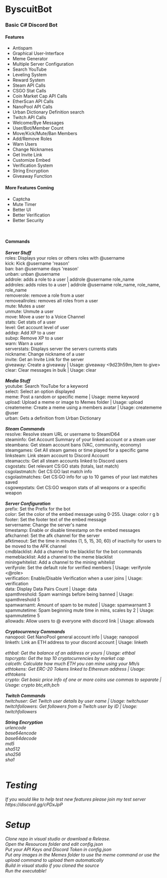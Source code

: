 # ByscuitBot
<h3>Basic C# Discord Bot</h3>

<h4>Features</h4>
<ul>
  <li>Antispam</li>
  <li>Graphical User-Interface</li>
  <li>Meme Generator</li>
  <li>Multiple Server Configuration</li>
  <li>Search YouTube</li>
  <li>Leveling System</li>
  <li>Reward System</li>
  <li>Steam API Calls</li>
  <li>CSGO Stat Calls</li>
  <li>Coin Market Cap API Calls</li>
  <li>EtherScan API Calls</li>
  <li>NanoPool API Calls</li>
  <li>Urban Dictionary Definition search</li>
  <li>Twitch API Calls</li>
  <li>Welcome/Bye Messages</li>
  <li>User/Bot/Member Count</li>
  <li>Move/Kick/Mute/Ban Members</li>
  <li>Add/Remove Roles</li>
  <li>Warn Users</li>
  <li>Change Nicknames</li>
  <li>Get Invite Link</li>
  <li>Customize Embed</li>
  <li>Verification System</li>
  <li>String Encryption</li>
  <li>Giveaway Function</li>
</ul>

<h4>More Features Coming</h4>
<ul>
  <li>Captcha</li>
  <li>Mute Timer</li>
  <li>Better UI</li>
  <li>Better Verification</li>
  <li>Better Security</li>
</ul>
<br>

<h4>Commands</h4>
<b><i>Server Stuff</i></b><br>
roles: Displays your roles or others roles with @username<br>
kick: Kick @username 'reason'<br>
ban: ban @username days 'reason'<br>
unban: unban @username<br>
addrole: adds a role to a user | addrole @username role_name<br>
addroles: adds roles to a user | addrole @username role_name, role_name, role_name<br>
removerole: remove a role from a user<br>
removeallroles: removes all roles from a user<br>
mute: Mutes a user<br>
unmute: Unmute a user<br>
move: Move a user to a Voice Channel<br>
stats: Get stats of a user<br>
level: Get account level of user<br>
addxp: Add XP to a user<br>
subxp: Remove XP to a user<br>
warn: Warn a user<br>
serverstats: Displays server the servers currents stats<br>
nickname: Change nickname of a user<br>
invite: Get an Invite Link for the server<br>
giveaway: Create a giveaway | Usage: giveaway <9d23h59m,Item to give><br>
clear: Clear messages in bulk | Usage: clear <number><br>
<br>
<b><i>Media Stuff</i></b><br>
youtube: Search YouTube for a keyword<br>
select: Select an option displayed<br>
meme: Post a random or specific meme | Usage: meme <optional> keyword<br>
upload: Upload a meme or image to Memes folder | Usage: upload <optional:title> <optional:tag,tag><br>
creatememe: Create a meme using a members avatar | Usage: creatememe @user <top text,bottom text><br>
urban: Gets a definition from Urban Dictionary<br>
<br>
<b><i>Steam Commands</i></b><br>
resolve: Resolve steam URL or username to SteamID64<br>
steaminfo: Get Account Summary of your linked account or a steam user<br>
steambans: Get steam account bans (VAC, community, economy)<br>
steamgames: Get All steam games or time played for a specific game<br>
linksteam: Link steam account to Discord Account<br>
steamaccts: Get all steam accounts linked to Discord users<br>
csgostats: Get relevant CS:GO stats (totals, last match)<br>
csgolastmatch: Get CS:GO last match info<br>
csgolastmatches: Get CS:GO info for up to 10 games of your last matches saved<br>
csgowepstats: Get CS:GO weapon stats of all weapons or a specific weapon<br>
  <br>
  <b><i>Server Configuration</i></b><br>
prefix: Set the Prefix for the bot<br>
color: Set the color of the embed message using 0-255. Usage: color r g b<br>
footer: Set the footer text of the embed message<br>
servername: Change the server's name<br>
timestamp: Enable or disable timestamp on the embed messages<br>
afkchannel: Set the afk channel for the server<br>
afktimeout: Set the time in minutes (1, 5, 15, 30, 60) of inactivity for users to be moved to the AFK channel<br>
cmdblacklist: Add a channel to the blacklist for the bot commands<br>
memeblacklist: Add a channel to the meme blacklist<br>
miningwhitelist: Add a channel to the mining whitelist<br>
verifyrole: Set the default role for verified members | Usage: verifyrole <@role><br>
verification: Enable/Disable Verification when a user joins | Usage: verification <true|false><br>
data: Display Data Pairs Count | Usage: data<br>
  spamthreshold: Spam warnings before being banned | Usage: spamthreshold 5<br>
spamwarnamt: Amount of spam to be muted | Usage: spamwarnamt 3<br>
spammutetime: Spam beginning mute time in mins, scales by 2 | Usage: spammutetime 5<br>
  allowads: Allow users to @ everyone with discord link | Usage: allowads <true|false><br>
<br>
<b><i>Cryptocurrency Commands</b></i><br>
nanopool: Get NanoPool general account info | Usage: nanopool <optional:address><br>
linketh: Link an ETH address to your discord account | Usage: linketh <address><br>
ethbal: Get the balance of an address or yours | Usage: ethbal <optional:address><br>
topcrypto: Get the top 10 cryptocurrencies by market cap<br>
calceth: Calculate how much ETH you can mine using your Mh/s<br>
ethtokens: Get ERC-20 Tokens linked to Ethereum address | Usage: ethtokens <optional:address><br>
crypto: Get basic price info of one or more coins use commas to separate | Usage: crypto btc,eth,bch<br>
<br>
<b><i>Twitch Commands</b></i><br>
twitchuser: Get Twitch user details by user name | Usage: twitchuser <username><br>
twitchfollowers: Get followers from a Twitch user by ID | Usage: twitchfollowers <id><br>
  <br>
  <b><i>String Encryption</i></b><br>
urlencode<br>
base64encode<br>
  base64decode<br>
  md5<br>
  sha512<br>
  sha256<br>
sha1<br>
<br>
  <h1>Testing</h1>
  If you would like to help test new features please join my test server https://discord.gg/cPDxJpP
  <br>
  <h1>Setup</h1>
Clone repo in visual studio or download a Release.<br>
Open the Resources folder and edit config.json<br>
Put your API Keys and Discord Token in config.json<br>
Put any images in the Memes folder to use the meme command or use the upload command to upload them automatically<br>
Build in visual studio if you cloned the source<br>
Run the executable!
